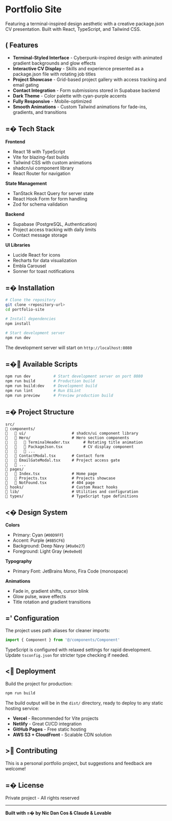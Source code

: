 # Portfolio Site

Featuring a terminal-inspired design aesthetic with a creative package.json CV presentation. Built with React, TypeScript, and Tailwind CSS.

## ( Features

- **Terminal-Styled Interface** - Cyberpunk-inspired design with animated gradient backgrounds and glow effects
- **Interactive CV Display** - Skills and experience presented as a package.json file with rotating job titles
- **Project Showcase** - Grid-based project gallery with access tracking and email gating
- **Contact Integration** - Form submissions stored in Supabase backend
- **Dark Theme** - Color palette with cyan-purple accents
- **Fully Responsive** - Mobile-optimized
- **Smooth Animations** - Custom Tailwind animations for fade-ins, gradients, and transitions

## =� Tech Stack

**Frontend**
- React 18 with TypeScript
- Vite for blazing-fast builds
- Tailwind CSS with custom animations
- shadcn/ui component library
- React Router for navigation

**State Management**
- TanStack React Query for server state
- React Hook Form for form handling
- Zod for schema validation

**Backend**
- Supabase (PostgreSQL, Authentication)
- Project access tracking with daily limits
- Contact message storage

**UI Libraries**
- Lucide React for icons
- Recharts for data visualization
- Embla Carousel
- Sonner for toast notifications

## =� Installation

```bash
# Clone the repository
git clone <repository-url>
cd portfolio-site

# Install dependencies
npm install

# Start development server
npm run dev
```

The development server will start on `http://localhost:8080`

## =� Available Scripts

```bash
npm run dev          # Start development server on port 8080
npm run build        # Production build
npm run build:dev    # Development build
npm run lint         # Run ESLint
npm run preview      # Preview production build
```

## =� Project Structure

```
src/
   components/
      ui/                    # shadcn/ui component library
      Hero/                  # Hero section components
         TerminalHeader.tsx      # Rotating title animation
         PackageJson.tsx         # CV display component
         ...
      ContactModal.tsx       # Contact form
      EmailGateModal.tsx     # Project access gate
      ...
   pages/
      Index.tsx              # Home page
      Projects.tsx           # Projects showcase
      NotFound.tsx           # 404 page
   hooks/                     # Custom React hooks
   lib/                       # Utilities and configuration
   types/                     # TypeScript type definitions
```

## <� Design System

**Colors**
- Primary: Cyan (`#00D9FF`)
- Accent: Purple (`#8B5CF6`)
- Background: Deep Navy (`#0a0e27`)
- Foreground: Light Gray (`#e0e0e0`)

**Typography**
- Primary Font: JetBrains Mono, Fira Code (monospace)

**Animations**
- Fade in, gradient shifts, cursor blink
- Glow pulse, wave effects
- Title rotation and gradient transitions

## =' Configuration

The project uses path aliases for cleaner imports:

```typescript
import { Component } from '@/components/Component'
```

TypeScript is configured with relaxed settings for rapid development. Update `tsconfig.json` for stricter type checking if needed.

## < Deployment

Build the project for production:

```bash
npm run build
```

The build output will be in the `dist/` directory, ready to deploy to any static hosting service:

- **Vercel** - Recommended for Vite projects
- **Netlify** - Great CI/CD integration
- **GitHub Pages** - Free static hosting
- **AWS S3 + CloudFront** - Scalable CDN solution

## > Contributing

This is a personal portfolio project, but suggestions and feedback are welcome!

## =� License

Private project - All rights reserved

---

**Built with =� by Nic Dan Cos & Claude & Lovable**
